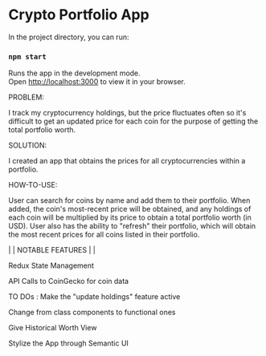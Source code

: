 # Crypto Portfolio App

In the project directory, you can run:

### `npm start`

Runs the app in the development mode.\
Open [http://localhost:3000](http://localhost:3000) to view it in your browser.

PROBLEM:

I track my cryptocurrency holdings, but the price fluctuates often so it's difficult to get an updated price for each coin for the purpose of getting the total portfolio worth.

SOLUTION:

I created an app that obtains the prices for all cryptocurrencies within a portfolio.

HOW-TO-USE:

User can search for coins by name and add them to their portfolio. When added, the coin's most-recent price will be obtained, and any holdings of each coin will be multiplied by its price to obtain a total portfolio worth (in USD). User also has the ability to "refresh" their portfolio, which will obtain the most recent prices for all coins listed in their portfolio.

| | NOTABLE FEATURES | |

Redux State Management

API Calls to CoinGecko for coin data

TO DOs
:
Make the "update holdings" feature active

Change from class components to functional ones

Give Historical Worth View

Stylize the App through Semantic UI
